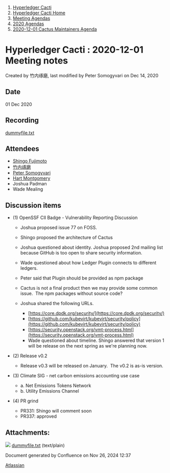 1. [Hyperledger Cacti](index.html)
2. [Hyperledger Cacti Home](Hyperledger-Cacti-Home_20414469.html)
3. [Meeting Agendas](Meeting-Agendas_20414488.html)
4. [2020 Agendas](2020-Agendas_20414504.html)
5. [2020-12-01 Cactus Maintainers Agenda](2020-12-01-Cactus-Maintainers-Agenda_20414822.html)

# Hyperledger Cacti : 2020-12-01 Meeting notes

Created by 竹内琢磨, last modified by Peter Somogyvari on Dec 14, 2020

## Date

01 Dec 2020

## Recording

[dummyfile.txt](attachments/20414843/20414852.txt)

## Attendees

- [Shingo Fujimoto](https://lf-hyperledger.atlassian.net/wiki/people/712020:14e583f1-56ad-4e76-a373-78870fbd000f?ref=confluence)
- [竹内琢磨](https://lf-hyperledger.atlassian.net/wiki/people/70121:99daf5c8-226c-43d4-9f24-0a46a0546192?ref=confluence)
- [Peter Somogyvari](https://lf-hyperledger.atlassian.net/wiki/people/557058:cae262a4-be99-4f5e-a36e-bf20a5c795f2?ref=confluence)
- [Hart Montgomery](https://lf-hyperledger.atlassian.net/wiki/people/712020:86f447c0-86dc-43b3-ac03-6a31923bbb84?ref=confluence)
- Joshua Padman
- Wade Mealing

## Discussion items

- (1) OpenSSF CII Badge - Vulnerability Reporting Discussion
  
  - Joshua proposed issue 77 on FOSS.
  - Shingo proposed the architecture of Cactus
  - Joshua questioned about identity. Joshua proposed 2nd mailing list because GitHub is too open to share security information.
  - Wade questioned about how Ledger Plugin connects to different ledgers.
  - Peter said that Plugin should be provided as npm package
  - Cactus is not a final product then we may provide some common issue.  The npm packages without source code?
  - Joshua shared the following URLs.
    
    - [https://core.dpdk.org/security/](https://core.dpdk.org/security/)
    - [https://github.com/kubevirt/kubevirt/security/policy](https://github.com/kubevirt/kubevirt/security/policy)
    - [https://security.openstack.org/vmt-process.html](https://security.openstack.org/vmt-process.html)
    - Wade questioned about timeline. Shingo answered that version 1 will be release on the next spring as we're planning now.
- (2) Release v0.2
  
  - Release v0.3 will be released on January.  The v0.2 is as-is version.
- (3) Climate SIG - net carbon emissions accounting use case
  
  - a. Net Emissions Tokens Network
  - b. Utility Emissions Channel
- (4) PR grind
  
  - PR331: Shingo will comment soon
  - PR337: approved

## Attachments:

![](images/icons/bullet_blue.gif) [dummyfile.txt](attachments/20414843/20414852.txt) (text/plain)

Document generated by Confluence on Nov 26, 2024 12:37

[Atlassian](http://www.atlassian.com/)
